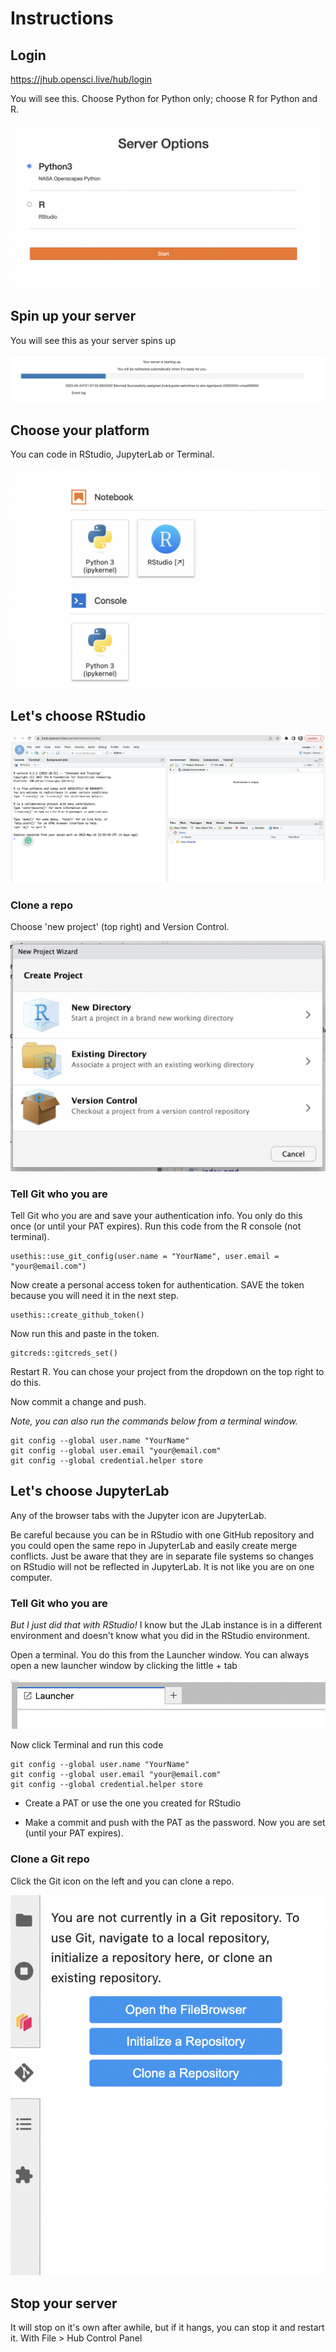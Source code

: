 # Instructions

## Login

<https://jhub.opensci.live/hub/login>

You will see this. Choose Python for Python only; choose R for Python and R.

![](images/user-guide/img1.png)

## Spin up your server

You will see this as your server spins up

![](images/user-guide/img1b.png)

## Choose your platform

You can code in RStudio, JupyterLab or Terminal.

![](images/user-guide/img2.png)

## Let's choose RStudio

![](images/user-guide/img3.png)

### Clone a repo

Choose 'new project' (top right) and Version Control.

![](images/user-guide/img4.png)

### Tell Git who you are

Tell Git who you are and save your authentication info. You only do this once (or until your PAT expires). Run this code from the R console (not terminal).

```         
usethis::use_git_config(user.name = "YourName", user.email = "your@email.com")
```

Now create a personal access token for authentication. SAVE the token because you will need it in the next step.

```         
usethis::create_github_token() 
```

Now run this and paste in the token.

```         
gitcreds::gitcreds_set()
```

Restart R. You can chose your project from the dropdown on the top right to do this.

Now commit a change and push.

*Note, you can also run the commands below from a terminal window.*

```         
git config --global user.name "YourName"
git config --global user.email "your@email.com"
git config --global credential.helper store
```

## Let's choose JupyterLab

Any of the browser tabs with the Jupyter icon are JupyterLab.

Be careful because you can be in RStudio with one GitHub repository and you could open the same repo in JupyterLab and easily create merge conflicts. Just be aware that they are in separate file systems so changes on RStudio will not be reflected in JupyterLab. It is not like you are on one computer.

### Tell Git who you are

*But I just did that with RStudio!* I know but the JLab instance is in a different environment and doesn't know what you did in the RStudio environment.

Open a terminal. You do this from the Launcher window. You can always open a new launcher window by clicking the little + tab

![](images/user-guide/img5.png)

Now click Terminal and run this code

```         
git config --global user.name "YourName"
git config --global user.email "your@email.com"
git config --global credential.helper store
```

-   Create a PAT or use the one you created for RStudio

-   Make a commit and push with the PAT as the password. Now you are set (until your PAT expires).

### Clone a Git repo

Click the Git icon on the left and you can clone a repo.

![](images/user-guide/img6.png)

## Stop your server

It will stop on it's own after awhile, but if it hangs, you can stop it and restart it. With File \> Hub Control Panel
